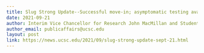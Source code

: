 ```yaml
---
title: Slug Strong Update--Successful move-in; asymptomatic testing available  
date: 2021-09-21
author: Interim Vice Chancellor for Research John MacMillan and Student Health Center Medical Director Elizabeth Miller 
author_email: publicaffairs@ucsc.edu
layout: post
link: https://news.ucsc.edu/2021/09/slug-strong-update-sept-21.html
---
```


